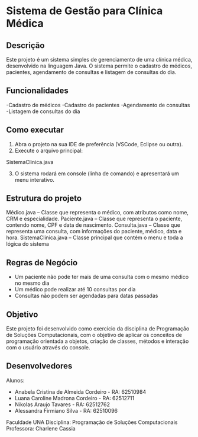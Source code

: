 # Sistema de Gestão para Clínica Médica

## Descrição
Este projeto é um sistema simples de gerenciamento de uma clínica médica, desenvolvido na linguagem Java. O sistema permite o cadastro de médicos, pacientes, agendamento de consultas e listagem de consultas do dia.

## Funcionalidades

-Cadastro de médicos
-Cadastro de pacientes
-Agendamento de consultas
-Listagem de consultas do dia

## Como executar

1. Abra o projeto na sua IDE de preferência (VSCode, Eclipse ou outra).
2. Execute o arquivo principal:

SistemaClinica.java

3. O sistema rodará em console (linha de comando) e apresentará um menu interativo.

## Estrutura do projeto

Médico.java – Classe que representa o médico, com atributos como nome, CRM e especialidade.
Paciente.java – Classe que representa o paciente, contendo nome, CPF e data de nascimento.
Consulta.java – Classe que representa uma consulta, com informações do paciente, médico, data e hora.
SistemaClinica.java – Classe principal que contém o menu e toda a lógica do sistema

## Regras de Negócio

- Um paciente não pode ter mais de uma consulta com o mesmo médico no mesmo dia
- Um médico pode realizar até 10 consultas por dia
- Consultas não podem ser agendadas para datas passadas

## Objetivo 

Este projeto foi desenvolvido como exercício da disciplina de Programação de Soluções Computacionais, com o objetivo de aplicar os conceitos de programação orientada a objetos, criação de classes, métodos e interação com o usuário através do console.

## Desenvolvedores
Alunos:
- Anabela Cristina de Almeida Cordeiro - RA: 62510984
- Luana Caroline Madrona Cordeiro - RA: 62512711
- Nikolas Araujo Tavares - RA: 62512762
- Alessandra Firmiano Silva - RA: 62510096

Faculdade UNA 
Disciplina: Programação de Soluções Computacionais
Professora: Charlene Cassia